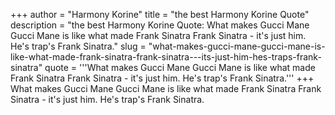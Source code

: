 +++
author = "Harmony Korine"
title = "the best Harmony Korine Quote"
description = "the best Harmony Korine Quote: What makes Gucci Mane Gucci Mane is like what made Frank Sinatra Frank Sinatra - it's just him. He's trap's Frank Sinatra."
slug = "what-makes-gucci-mane-gucci-mane-is-like-what-made-frank-sinatra-frank-sinatra---its-just-him-hes-traps-frank-sinatra"
quote = '''What makes Gucci Mane Gucci Mane is like what made Frank Sinatra Frank Sinatra - it's just him. He's trap's Frank Sinatra.'''
+++
What makes Gucci Mane Gucci Mane is like what made Frank Sinatra Frank Sinatra - it's just him. He's trap's Frank Sinatra.
